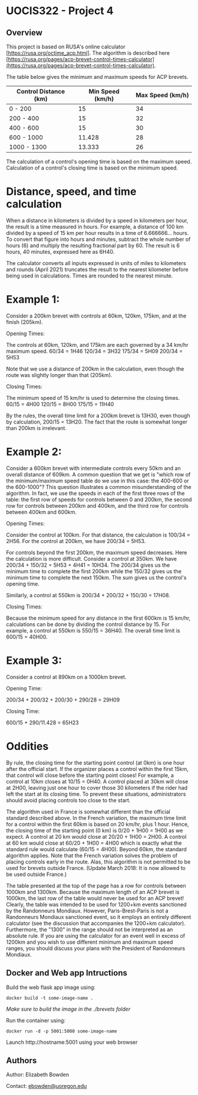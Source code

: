 # UOCIS322 - Project 4 #

## Overview

This project is based on RUSA's online calculator [https://rusa.org/octime_acp.html]. The algorithm is described here [https://rusa.org/pages/acp-brevet-control-times-calculator](https://rusa.org/pages/acp-brevet-control-times-calculator). 

The table below gives the minimum and maximum speeds for ACP brevets.

| Control Distance (km) | Min Speed (km/h) | Max Speed (km/h) |
|-----------------------|------------------|------------------|
| 0 - 200               | 15               | 34               |
| 200 - 400             | 15               | 32               |
| 400 - 600             | 15               | 30               |
| 600 - 1000            | 11.428           | 28               |
| 1000 - 1300           | 13.333           | 26               |

The calculation of a control's opening time is based on the maximum speed. Calculation of a control's closing time is based on the minimum speed.

# Distance, speed, and time calculation

When a distance in kilometers is divided by a speed in kilometers per hour, the result is a time measured in hours. For example, a distance of 100 km divided by a speed of 15 km per hour results in a time of 6.666666... hours. To convert that figure into hours and minutes, subtract the whole number of hours (6) and multiply the resulting fractional part by 60. The result is 6 hours, 40 minutes, expressed here as 6H40.

The calculator converts all inputs expressed in units of miles to kilometers and rounds (April 2021) truncates the result to the nearest kilometer before being used in calculations. Times are rounded to the nearest minute.

# Example 1:
Consider a 200km brevet with controls at 60km, 120km, 175km, and at the finish (205km).

Opening Times:

The controls at 60km, 120km, and 175km are each governed by a 34 km/hr maximum speed. 
60/34 = 1H46 
120/34 = 3H32 
175/34 = 5H09 
200/34 = 5H53

Note that we use a distance of 200km in the calculation, even though the route was slightly longer than that (205km).

Closing Times:

The minimum speed of 15 km/hr is used to determine the closing times. 
60/15 = 4H00 
120/15 = 8H00 
175/15 = 11H40

By the rules, the overall time limit for a 200km brevet is 13H30, even though by calculation, 200/15 = 13H20. The fact that the route is somewhat longer than 200km is irrelevant.

# Example 2:
Consider a 600km brevet with intermediate controls every 50km and an overall distance of 609km. A common question that we get is "which row of the minimum/maximum speed table do we use in this case: the 400-600 or the 600-1000"? This question illustrates a common misunderstanding of the algorithm. In fact, we use the speeds in each of the first three rows of the table: the first row of speeds for controls between 0 and 200km, the second row for controls between 200km and 400km, and the third row for controls between 400km and 600km.

Opening Times:

Consider the control at 100km. For that distance, the calculation is 100/34 = 2H56. For the control at 200km, we have 200/34 = 5H53.

For controls beyond the first 200km, the maximum speed decreases. Here the calculation is more difficult. Consider a control at 350km. We have 200/34 + 150/32 = 5H53 + 4H41 = 10H34. The 200/34 gives us the minimum time to complete the first 200km while the 150/32 gives us the minimum time to complete the next 150km. The sum gives us the control's opening time.

Similarly, a control at 550km is 200/34 + 200/32 + 150/30 = 17H08.

Closing Times:

Because the minimum speed for any distance in the first 600km is 15 km/hr, calculations can be done by dividing the control distance by 15. For example, a control at 550km is 550/15 = 36H40. The overall time limit is 600/15 = 40H00.

# Example 3:
Consider a control at 890km on a 1000km brevet.

Opening Time:

200/34 + 200/32 + 200/30 + 290/28 = 29H09

Closing Time:

600/15 + 290/11.428 = 65H23

# Oddities
By rule, the closing time for the starting point control (at 0km) is one hour after the official start. If the organizer places a control within the first 15km, that control will close before the starting point closes! For example, a control at 10km closes at 10/15 = 0H40. A control placed at 30km will close at 2H00, leaving just one hour to cover those 30 kilometers if the rider had left the start at its closing time. To prevent these situations, administrators should avoid placing controls too close to the start.

The algorithm used in France is somewhat different than the official standard described above. In the French variation, the maximum time limit for a control within the first 60km is based on 20 km/hr, plus 1 hour. Hence, the closing time of the starting point (0 km) is 0/20 + 1H00 = 1H00 as we expect. A control at 20 km would close at 20/20 + 1H00 = 2H00. A control at 60 km would close at 60/20 + 1H00 = 4H00 which is exactly what the standard rule would calculate (60/15 = 4H00). Beyond 60km, the standard algorithm applies. Note that the French variation solves the problem of placing controls early in the route. Alas, this algorithm is not permitted to be used for brevets outside France. (Update March 2018: It is now allowed to be used outside France.)

The table presented at the top of the page has a row for controls between 1000km and 1300km. Because the maximum length of an ACP brevet is 1000km, the last row of the table would never be used for an ACP brevet! Clearly, the table was intended to be used for 1200+km events sanctioned by the Randonneurs Mondiaux. However, Paris-Brest-Paris is not a Randonneurs Mondiaux sanctioned event, so it employs an entirely different calculator (see the discussion that accompanies the 1200+km calculator). Furthermore, the "1300" in the range should not be interpreted as an absolute rule. If you are using the calculator for an event well in excess of 1200km and you wish to use different minimum and maximum speed ranges, you should discuss your plans with the President of Randonneurs Mondiaux.

## Docker and Web app Intructions

Build the web flask app image using:

```docker build -t some-image-name .```

*Make sure to build the image in the ./brevets folder*

Run the container using:

```docker run -d -p 5001:5000 some-image-name```

Launch http://hostname:5001 using your web browser

## Authors

Author: Elizabeth Bowden

Contact: ebowden@uoregon.edu

